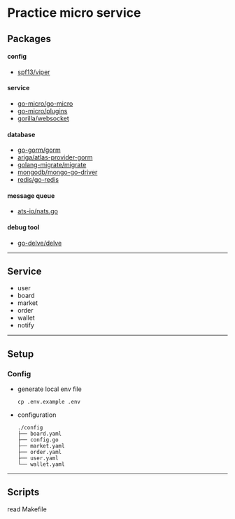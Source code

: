 # Practice micro service
## Packages
#### config
- [spf13/viper](https://github.com/spf13/viper)
#### service
- [go-micro/go-micro](https://github.com/go-micro/go-micro)
- [go-micro/plugins](https://github.com/go-micro/plugins)
- [gorilla/websocket](github.com/gorilla/websocket)
#### database
- [go-gorm/gorm](https://github.com/go-gorm/gorm)
- [ariga/atlas-provider-gorm](https://github.com/ariga/atlas-provider-gorm)
- [golang-migrate/migrate](https://github.com/golang-migrate/migrate)
- [mongodb/mongo-go-driver](https://github.com/mongodb/mongo-go-driver)
- [redis/go-redis](https://github.com/redis/go-redis)
#### message queue
- [ats-io/nats.go](github.com/nats-io/nats.go)
#### debug tool
- [go-delve/delve](https://github.com/go-delve/delve)
---
## Service
- user
- board
- market
- order
- wallet
- notify

---
## Setup
### Config
- generate local env file
    ```=bash
    cp .env.example .env
    ```
- configuration
    ```
    ./config
    ├── board.yaml
    ├── config.go
    ├── market.yaml
    ├── order.yaml
    ├── user.yaml
    └── wallet.yaml
    ```
---

## Scripts
read Makefile

